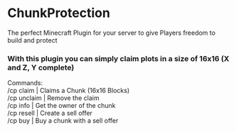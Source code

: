 
<h1>ChunkProtection</h1>
<p>The perfect Minecraft Plugin for your server to give Players freedom to build and protect</p>
<h3>With this plugin you can simply claim plots in a size of 16x16 (X and Z, Y complete)</h3>

Commands:<br>
/cp claim              | Claims a Chunk (16x16 Blocks) <br>
/cp unclaim            | Remove the claim<br>
/cp info               | Get the owner of the chunk<br>
/cp resell <amount>    | Create a sell offer<br>
/cp buy                | Buy a chunk with a sell offer<br>
